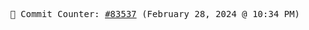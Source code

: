 <p align="center">
    <samp>
        📮 Commit Counter: <a href="https://github.com/Javascript-void0/Javascript-void0/commits/main">#83537</a> (February 28, 2024 @ 10:34 PM)
    </samp>
</p>